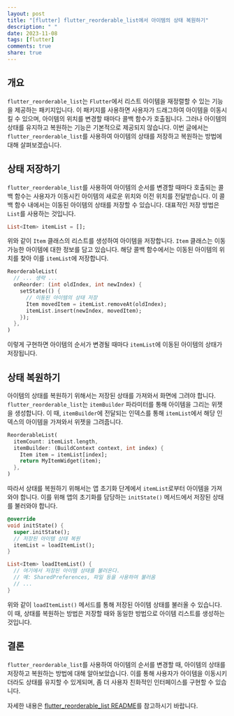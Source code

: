 ```yaml
---
layout: post
title: "[flutter] flutter_reorderable_list에서 아이템의 상태 복원하기"
description: " "
date: 2023-11-08
tags: [flutter]
comments: true
share: true
---
```


## 개요
`flutter_reorderable_list`는 `Flutter`에서 리스트 아이템을 재정렬할 수 있는 기능을 제공하는 패키지입니다. 이 패키지를 사용하면 사용자가 드래그하여 아이템을 이동시킬 수 있으며, 아이템의 위치를 변경할 때마다 콜백 함수가 호출됩니다. 그러나 아이템의 상태를 유지하고 복원하는 기능은 기본적으로 제공되지 않습니다. 이번 글에서는 `flutter_reorderable_list`를 사용하여 아이템의 상태를 저장하고 복원하는 방법에 대해 살펴보겠습니다.

## 상태 저장하기

`flutter_reorderable_list`를 사용하여 아이템의 순서를 변경할 때마다 호출되는 콜백 함수는 사용자가 이동시킨 아이템의 새로운 위치와 이전 위치를 전달받습니다. 이 콜백 함수 내에서는 이동된 아이템의 상태를 저장할 수 있습니다. 대표적인 저장 방법은 `List`를 사용하는 것입니다. 

```dart
List<Item> itemList = [];
```

위와 같이 `Item` 클래스의 리스트를 생성하여 아이템을 저장합니다. `Item` 클래스는 이동 가능한 아이템에 대한 정보를 담고 있습니다. 해당 콜백 함수에서는 이동된 아이템의 위치를 찾아 이를 `itemList`에 저장합니다.

```dart
ReorderableList(
  // ... 생략 ...
  onReorder: (int oldIndex, int newIndex) {
    setState(() {
      // 이동된 아이템의 상태 저장
      Item movedItem = itemList.removeAt(oldIndex);
      itemList.insert(newIndex, movedItem);
    });
  },
)
```

이렇게 구현하면 아이템의 순서가 변경될 때마다 `itemList`에 이동된 아이템의 상태가 저장됩니다.

## 상태 복원하기

아이템의 상태를 복원하기 위해서는 저장된 상태를 가져와서 화면에 그려야 합니다. `flutter_reorderable_list`는 `itemBuilder` 파라미터를 통해 아이템을 그리는 위젯을 생성합니다. 이 때, `itemBuilder`에 전달되는 인덱스를 통해 `itemList`에서 해당 인덱스의 아이템을 가져와서 위젯을 그려줍니다.

```dart
ReorderableList(
  itemCount: itemList.length,
  itemBuilder: (BuildContext context, int index) {
    Item item = itemList[index];
    return MyItemWidget(item);
  },
)
```

따라서 상태를 복원하기 위해서는 앱 초기화 단계에서 `itemList`로부터 아이템을 가져와야 합니다. 이를 위해 앱의 초기화를 담당하는 `initState()` 메서드에서 저장된 상태를 불러와야 합니다.

```dart
@override
void initState() {
  super.initState();
  // 저장된 아이템 상태 복원
  itemList = loadItemList();
}

List<Item> loadItemList() {
  // 여기에서 저장된 아이템 상태를 불러온다.
  // 예: SharedPreferences, 파일 등을 사용하여 불러옴
  // ...
}

```

위와 같이 `loadItemList()` 메서드를 통해 저장된 아이템 상태를 불러올 수 있습니다. 이 때, 상태를 복원하는 방법은 저장할 때와 동일한 방법으로 아이템 리스트를 생성하는 것입니다.

## 결론
`flutter_reorderable_list`를 사용하여 아이템의 순서를 변경할 때, 아이템의 상태를 저장하고 복원하는 방법에 대해 알아보았습니다. 이를 통해 사용자가 아이템을 이동시키더라도 상태를 유지할 수 있게되며, 좀 더 사용자 친화적인 인터페이스를 구현할 수 있습니다.

자세한 내용은 [flutter_reorderable_list README](https://pub.dev/packages/flutter_reorderable_list)를 참고하시기 바랍니다.